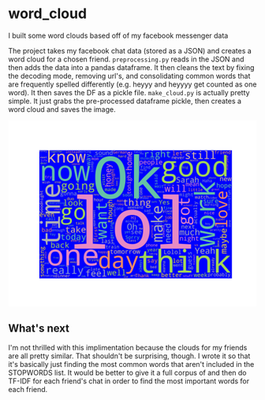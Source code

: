 # word_cloud
I built some word clouds based off of my facebook messenger data

The project takes my facebook chat data (stored as a JSON) and creates a word cloud for a chosen friend. ```preprocessing.py``` reads in the JSON and then adds the data into a pandas dataframe. It then cleans the text by fixing the decoding mode, removing url's, and consolidating common words that are frequently spelled differently (e.g. heyyy and heyyyy get counted as one word). It then saves the DF as a pickle file. ```make_cloud.py``` is actually pretty simple. It just grabs the pre-processed dataframe pickle, then creates a word cloud and saves the image.

![](https://github.com/jthaller/word_cloud/blob/master/sarah_cloud.png)

## What's next
I'm not thrilled with this implimentation because the clouds for my friends are all pretty similar. That shouldn't be surprising, though. I wrote it so that it's basically just finding the most common words that aren't included in the STOPWORDS list. It would be better to give it a full corpus of and then do TF-IDF for each friend's chat in order to find the most important words for each friend.
